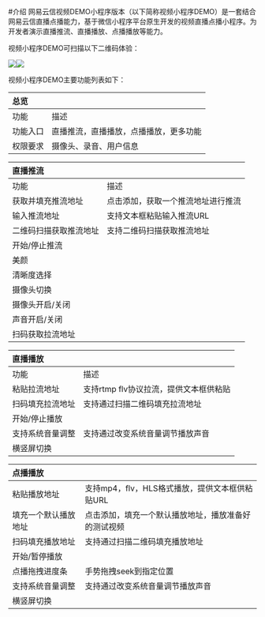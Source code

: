 #介绍
网易云信视频DEMO小程序版本（以下简称视频小程序DEMO）是一套结合网易云信直播点播能力，基于微信小程序平台原生开发的视频直播点播小程序。为开发者演示直播推流、直播播放、点播播放等能力。

视频小程序DEMO可扫描以下二维码体验：

![](https://yx-web.nos-hz.163yun.com/offical-site%2F3333.jpg)![](https://yx-web.nos-hz.163yun.com/offical-site%2F2222.jpg)


视频小程序DEMO主要功能列表如下：

|总览||
| :------- | :----- |
|功能	|描述|
|功能入口	|直播推流，直播播放，点播播放，更多功能|
|权限要求	|摄像头、录音、用户信息|


|直播推流	||
| :------- | :----- |
|功能	|描述|
|获取并填充推流地址	|点击添加，获取一个推流地址进行推流|
|输入推流地址	|支持文本框粘贴输入推流URL|
|二维码扫描获取推流地址	|支持二维码扫描获取推流地址|
|开始/停止推流	||
|美颜	||
|清晰度选择	||
|摄像头切换	||
|摄像头开启/关闭	||
|声音开启/关闭	||
|扫码获取拉流地址	||


|直播播放	||
| :------- | :----- |
|功能	|描述|
|粘贴拉流地址	|支持rtmp flv协议拉流，提供文本框供粘贴|
|扫码填充拉流地址	|支持通过扫描二维码填充拉流地址|
|开始/停止播放	||
|支持系统音量调整	|支持通过改变系统音量调节播放声音|
|横竖屏切换	||


|点播播放	||
| :------- | :----- |
|粘贴播放地址	|支持mp4，flv，HLS格式播放，提供文本框供粘贴URL|
|填充一个默认播放地址	|点击添加，填充一个默认播放地址，播放准备好的测试视频|
|扫码填充播放地址	|支持通过扫描二维码填充播放地址|
|开始/暂停播放	||
|点播拖拽进度条	|手势拖拽seek到指定位置|
|支持系统音量调整|支持通过改变系统音量调节播放声音|
|横竖屏切换	||


